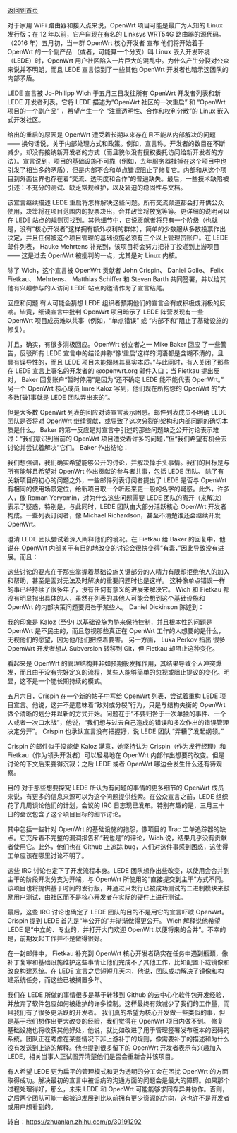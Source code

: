 [返回到首页](http://www.iwrt.top/)   

对于家用 WiFi 路由器和接入点来说，OpenWrt 项目可能是最广为人知的 Linux 发行版；在 12 年以前，它产自现在有名的 Linksys WRT54G 路由器的源代码。（2016 年）五月初，当一群 OpenWrt 核心开发者 宣布 他们将开始着手 OpenWrt 的一个副产品 （或者，可能算一个分支）叫 Linux 嵌入开发环境 （LEDE）时，OpenWrt 用户社区陷入一片巨大的混乱中。为什么产生分裂对公众来说并不明朗，而且 LEDE 宣言惊到了一些其他 OpenWrt 开发者也暗示这团队的内部矛盾。

LEDE 宣言被 Jo-Philipp Wich 于五月三日发往所有 OpenWrt 开发者列表和新 LEDE 开发者列表。它将 LEDE 描述为“OpenWrt 社区的一次重启” 和 “OpenWrt 项目的一个副产品” ，希望产生一个 “注重透明性、合作和权利分散”的 Linux 嵌入式开发社区。

给出的重启的原因是 OpenWrt 遭受着长期以来存在且不能从内部解决的问题 —— 换句话说，关于内部处理方式和政策。例如，宣言称，开发者的数目在不断减少，却没有接纳新开发者的方式（而且貌似没有授权委托访问给新开发者的方法）。宣言说到，项目的基础设施不可靠（例如，去年服务器挂掉在这个项目中也引发了相当多的矛盾），但是内部不合和单点错误阻止了修复它。内部和从这个项目到外面世界也存在着“交流、透明度和合作”的普遍缺失。最后，一些技术缺陷被引述：不充分的测试、缺乏常规维护，以及窘迫的稳固性与文档。

该宣言继续描述 LEDE 重启将怎样解决这些问题。所有交流频道都会打开供公众使用，决策将在项目范围内的投票决出，合并政策将放宽等等。更详细的说明可以在 LEDE 站点的规则页找到。其他细节中，它说贡献者将只有一个阶级（也就是，没有“核心开发者”这样拥有额外权利的群体），简单的少数服从多数投票作出决定，并且任何被这个项目管理的基础设施必须有三个以上管理员账户。在 LEDE 邮件列表， Hauke Mehrtens 补充到，该项目将会努力把补丁投递到上游项目 —— 这是过去 OpenWrt 被批判的一点，尤其是对 Linux 内核。

除了 Wich，这个宣言被 OpenWrt 贡献者 John Crispin、 Daniel Golle、 Felix Fietkau、 Mehrtens、 Matthias Schiffer 和 Steven Barth 共同签署，并以给其他有兴趣参与的人访问 LEDE 站点的邀请作为了宣言结尾。

回应和问题
有人可能会猜想 LEDE 组织者预期他们的宣言会有或积极或消极的反响。毕竟，细读宣言中批判 OpenWrt 项目暗示了 LEDE 阵营发现有一些 OpenWrt 项目成员难以共事（例如，“单点错误” 或 “内部不和”阻止了基础设施的修复）。

并且，确实，有很多消极回应。OpenWrt 创立者之一 Mike Baker 回应 了一些警告，反驳所有 LEDE 宣言中的结论并称“像‘重启’这样的词语都是含糊不清的，且具有误导性的，而且 LEDE 项目未能揭晓其真实本质。”与此同时，有人关闭了那些在 LEDE 宣言上署名的开发者的 @openwrt.org 邮件入口；当 Fietkau 提出反对， Baker 回复账户“暂时停用”是因为“还不确定 LEDE 能不能代表 OpenWrt。” 另一个 OpenWrt 核心成员 Imre Kaloz 写到，他们现在所抱怨的 OpenWrt 的“大多数[破]事就是 LEDE 团队弄出来的”。

但是大多数 OpenWrt 列表的回应对该宣言表示困惑。邮件列表成员不明确 LEDE 团队是否将对 OpenWrt 继续贡献，或导致了这次分裂的架构和内部问题的确切本质是什么。 Baker 的第一反应是对宣言中引述的那些问题缺乏公开讨论表示难过：“我们意识到当前的 OpenWrt 项目遭受着许多的问题，”但“我们希望有机会去讨论并尝试着解决”它们。 Baker 作出结论：

我们想强调，我们确实希望能够公开的讨论，并解决掉手头事情。我们的目标是与所有能够且希望对 OpenWrt 作出贡献的参与者共事，包括 LEDE 团队。
除了有关新项目的初心的问题之外，一些邮件列表订阅者提出了 LEDE 是否与 OpenWrt 有相同的使用场景定位，给新项目取一个听起来更一般的名字的疑惑。此外，许多人，像 Roman Yeryomin，对为什么这些问题需要 LEDE 团队的离开（来解决）表示了疑惑，特别是，与此同时，LEDE 团队由大部分活跃核心 OpenWrt 开发者构成。一些列表订阅者，像 Michael Richardson，甚至不清楚谁还会继续开发 OpenWrt。

澄清
LEDE 团队尝试着深入阐释他们的境况。在 Fietkau 给 Baker 的回复中，他说在 OpenWrt 内部关于有目的地改变的讨论会很快变得“有毒，”因此导致没有进展。而且：

这些讨论的要点在于那些掌握着基础设施关键部分的人精力有限却拒绝他人的加入和帮助，甚至是面对无法及时解决的重要问题时也是这样。
这种像单点错误一样的事已经持续了很多年了，没有任何有意义的进展来解决它。
Wich 和 Fietkau 都没有明显指出具体的人，虽然在列表的其他人可能会想到这个基础设施和 OpenWrt 的内部决策问题要归咎于某些人。 Daniel Dickinson 陈述到：

我的印象是 Kaloz (至少) 以基础设施为胁来保持控制，并且根本性的问题是 OpenWrt 是不民主的，而且忽视那些真正在 OpenWrt 工作的人想要的是什么，无视他们的愿望，因为他/他们把控着要害。
另一方面， Luka Perkov 指出 很多 OpemWrt 开发者想从 Subversion 转移到 Git，但 Fietkau 却阻止这种变化。

看起来是 OpenWrt 的管理结构并非如预期般发挥作用，其结果导致个人冲突爆发，而且由于没有完好定义的流程，某些人能够简单的忽视或阻止提议的变化。明显，这不是一个能长期持续的模式。

五月六日，Crispin 在一个新的帖子中写给 OpenWrt 列表，尝试着重构 LEDE 项目宣言。他说，这并不是意味着“敌对或分裂”行为，只是与结构失衡的 OpenWrt 做个清晰的划分并以新的方式开始。问题在于“不要归咎于一次单独的事件、一个人或者一次口水战”，他说，“我们想与过去自己造成的错误和多次作出的错误管理决定分开”。 Crispin 也承认宣言没有把握好，说 LEDE 团队 “弄糟了发起纲领。”

Crispin 的邮件似乎没能使 Kaloz 满意，她坚持认为 Crispin（作为发行经理）和 Fietkau（作为领头开发者）可以轻易地在 OpenWrt 内部作出想要的改变。但是讨论的下文后来变得沉寂；之后 LEDE 或者 OpenWrt 哪边会发生什么还有待观察。

目的
对于那些想要探究 LEDE 所认为有问题的事情的更多细节的 OpenWrt 成员来说，有更多的信息来源可以为这个问题提供线索。在公众宣言之前，LEDE 组织花了几周谈论他们的计划，会议的 IRC 日志现已发布。特别有趣的是，三月三十日的会议包含了这个项目目标的细节讨论。

其中包括一些针对 OpenWrt 的基础设施的抱怨，像项目的 Trac 工单追踪器的缺点。它充斥着不完整的漏洞报告和“我也是”的评论，Wich 说，结果几乎没有贡献者使用它。此外，他们也在 Github 上追踪 bug，人们对这件事感到困惑，这使得工单应该在哪里讨论不明了。

这些 IRC 讨论也定下了开发流程本身。LEDE 团队想作出些改变，以使用会合并到主干的阶段开发分支为开端，与 OpenWrt 所使用的“直接提交到主干”方式不同。该项目也将提供基于时间的发行版，并通过只发行已被成功测试的二进制模块来鼓励用户测试，由社区而不是核心开发者在实际的硬件上进行测试。

最后，这些 IRC 讨论也确定了 LEDE 团队的目的不是用它的宣言吓唬 OpenWrt。Crispin 提到 LEDE 首先是“半公开的”并渐渐做得更公开。 Wich 解释说他希望 LEDE 是“中立的、专业的，并打开大门欢迎 OpenWrt 以便将来的合并”。不幸的是，前期发起工作并不是做得很好。

在一封邮件中， Fietkau 补充到 OpenWrt 核心开发者确实在任务中遇到瓶颈，像补丁复审和基础设施维护这些事情让他们完成不了其他工作，比如配置下载镜像和改良构建系统。在 LEDE 宣言之后短短几天内，他说，团队成功解决了镜像和构建系统任务，而这些已被搁置多年。

我们在 LEDE 所做的事情很多是基于转移到 Github 的去中心化软件包开发经验，并放弃了软件包应如何被维护的许多控制。这样最终有效减少了我们的工作量，而且我们有了很多更活跃的开发者。
我们真的希望为核心开发做一些类似的事，但是基于我们想作出更大改变的经验，我们觉得在 OpenWrt 项目内做不到。
修复基础设施也将收获其他好处，他说，就比如改进了用于管理签署发布版本的密码的系统。团队正在考虑在某些情况下非上游补丁的规则，像需要补丁的描述和为什么没有发送到上游的解释。他也提到很多留下的 OpenWrt 开发者表示有兴趣加入 LEDE，相关当事人正试图弄清楚他们是否会重新合并该项目。

有人希望 LEDE 更为扁平的管理模式和更为透明的分工会在困扰 OpenWrt 的方面取得成功。解决最初的宣言中被诟病的沟通方面的问题会是最大的障碍。如果那个过程处理得好，那么，未来 LEDE 和 OpenWrt 可能能够求同存异并协作。否则，之后两个团队可能一起被迫发展到比以前拥有更少资源的方向，这也许不是开发者或用户想看到的。

转自：https://zhuanlan.zhihu.com/p/30191292
